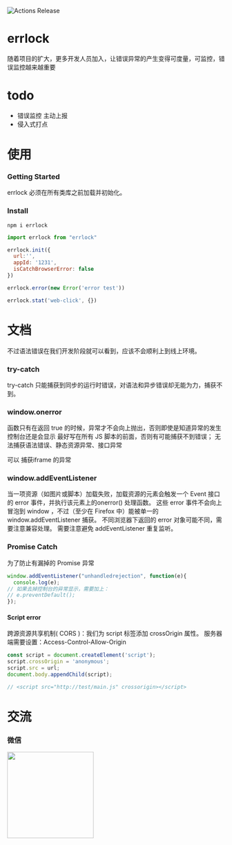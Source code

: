 ![Actions Release](https://github.com/nanzm/errlock/workflows/Actions%20Release/badge.svg?branch=master)
# errlock 

随着项目的扩大，更多开发人员加入，让错误异常的产生变得可度量，可监控，错误监控越来越重要

# todo
- 错误监控 主动上报
- 侵入式打点

# 使用

### Getting Started
errlock 必须在所有类库之前加载并初始化。

### Install
```shell script
npm i errlock

```
```javascript
import errlock from "errlock"

errlock.init({
  url:'',
  appId: '1231',
  isCatchBrowserError: false
})

errlock.error(new Error('error test'))

errlock.stat('web-click', {})
```

# 文档

不过语法错误在我们开发阶段就可以看到，应该不会顺利上到线上环境。

### try-catch
try-catch 只能捕获到同步的运行时错误，对语法和异步错误却无能为力，捕获不到。

### window.onerror
函数只有在返回 true 的时候，异常才不会向上抛出，否则即使是知道异常的发生控制台还是会显示
最好写在所有 JS 脚本的前面，否则有可能捕获不到错误；
无法捕获语法错误、静态资源异常、接口异常

可以 捕获iframe 的异常

### window.addEventListener
当一项资源（如图片或脚本）加载失败，加载资源的元素会触发一个 Event 接口的 error 事件，并执行该元素上的onerror() 处理函数。
这些 error 事件不会向上冒泡到 window ，不过（至少在 Firefox 中）能被单一的window.addEventListener 捕获。
不同浏览器下返回的 error 对象可能不同，需要注意兼容处理。
需要注意避免 addEventListener 重复监听。


### Promise Catch
为了防止有漏掉的 Promise 异常
```javascript
window.addEventListener("unhandledrejection", function(e){
  console.log(e);
// 如果去掉控制台的异常显示，需要加上：
// e.preventDefault();
});
```
#### Script error
跨源资源共享机制( CORS )：我们为 script 标签添加 crossOrigin 属性。
服务器端需要设置：Access-Control-Allow-Origin
```javascript
const script = document.createElement('script');
script.crossOrigin = 'anonymous';
script.src = url;
document.body.appendChild(script);

// <script src="http://test/main.js" crossorigin></script>
```




# 交流
### 微信
<img src="https://raw.githubusercontent.com/nanzm/errlock/master/wx.jpeg" width="200" alt="">

